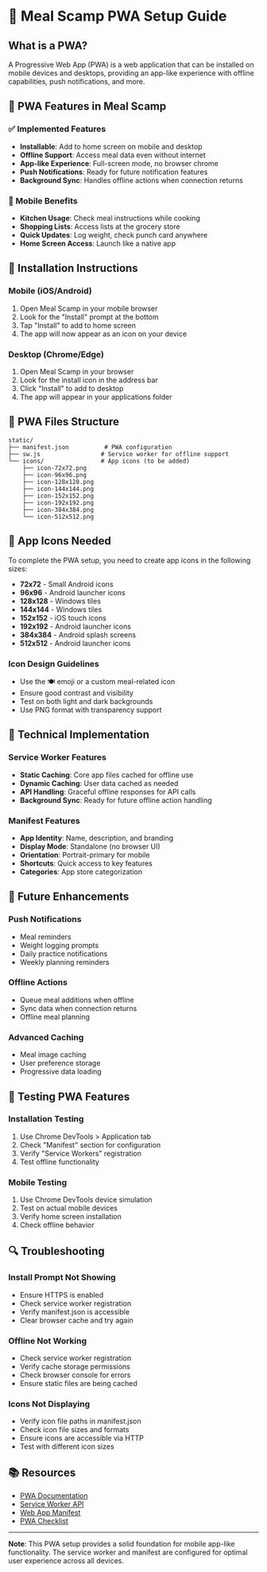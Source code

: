 # 🚀 Meal Scamp PWA Setup Guide

## **What is a PWA?**

A Progressive Web App (PWA) is a web application that can be installed on mobile devices and desktops, providing an app-like experience with offline capabilities, push notifications, and more.

## **🎯 PWA Features in Meal Scamp**

### **✅ Implemented Features**
- **Installable**: Add to home screen on mobile and desktop
- **Offline Support**: Access meal data even without internet
- **App-like Experience**: Full-screen mode, no browser chrome
- **Push Notifications**: Ready for future notification features
- **Background Sync**: Handles offline actions when connection returns

### **📱 Mobile Benefits**
- **Kitchen Usage**: Check meal instructions while cooking
- **Shopping Lists**: Access lists at the grocery store
- **Quick Updates**: Log weight, check punch card anywhere
- **Home Screen Access**: Launch like a native app

## **🔧 Installation Instructions**

### **Mobile (iOS/Android)**
1. Open Meal Scamp in your mobile browser
2. Look for the "Install" prompt at the bottom
3. Tap "Install" to add to home screen
4. The app will now appear as an icon on your device

### **Desktop (Chrome/Edge)**
1. Open Meal Scamp in your browser
2. Look for the install icon in the address bar
3. Click "Install" to add to desktop
4. The app will appear in your applications folder

## **📁 PWA Files Structure**

```
static/
├── manifest.json          # PWA configuration
├── sw.js                 # Service worker for offline support
└── icons/                # App icons (to be added)
    ├── icon-72x72.png
    ├── icon-96x96.png
    ├── icon-128x128.png
    ├── icon-144x144.png
    ├── icon-152x152.png
    ├── icon-192x192.png
    ├── icon-384x384.png
    └── icon-512x512.png
```

## **🎨 App Icons Needed**

To complete the PWA setup, you need to create app icons in the following sizes:
- **72x72** - Small Android icons
- **96x96** - Android launcher icons
- **128x128** - Windows tiles
- **144x144** - Windows tiles
- **152x152** - iOS touch icons
- **192x192** - Android launcher icons
- **384x384** - Android splash screens
- **512x512** - Android launcher icons

### **Icon Design Guidelines**
- Use the 🍽️ emoji or a custom meal-related icon
- Ensure good contrast and visibility
- Test on both light and dark backgrounds
- Use PNG format with transparency support

## **🔧 Technical Implementation**

### **Service Worker Features**
- **Static Caching**: Core app files cached for offline use
- **Dynamic Caching**: User data cached as needed
- **API Handling**: Graceful offline responses for API calls
- **Background Sync**: Ready for future offline action handling

### **Manifest Features**
- **App Identity**: Name, description, and branding
- **Display Mode**: Standalone (no browser UI)
- **Orientation**: Portrait-primary for mobile
- **Shortcuts**: Quick access to key features
- **Categories**: App store categorization

## **🚀 Future Enhancements**

### **Push Notifications**
- Meal reminders
- Weight logging prompts
- Daily practice notifications
- Weekly planning reminders

### **Offline Actions**
- Queue meal additions when offline
- Sync data when connection returns
- Offline meal planning

### **Advanced Caching**
- Meal image caching
- User preference storage
- Progressive data loading

## **📱 Testing PWA Features**

### **Installation Testing**
1. Use Chrome DevTools > Application tab
2. Check "Manifest" section for configuration
3. Verify "Service Workers" registration
4. Test offline functionality

### **Mobile Testing**
1. Use Chrome DevTools device simulation
2. Test on actual mobile devices
3. Verify home screen installation
4. Check offline behavior

## **🔍 Troubleshooting**

### **Install Prompt Not Showing**
- Ensure HTTPS is enabled
- Check service worker registration
- Verify manifest.json is accessible
- Clear browser cache and try again

### **Offline Not Working**
- Check service worker registration
- Verify cache storage permissions
- Check browser console for errors
- Ensure static files are being cached

### **Icons Not Displaying**
- Verify icon file paths in manifest.json
- Check icon file sizes and formats
- Ensure icons are accessible via HTTP
- Test with different icon sizes

## **📚 Resources**

- [PWA Documentation](https://web.dev/progressive-web-apps/)
- [Service Worker API](https://developer.mozilla.org/en-US/docs/Web/API/Service_Worker_API)
- [Web App Manifest](https://developer.mozilla.org/en-US/docs/Web/Manifest)
- [PWA Checklist](https://web.dev/pwa-checklist/)

---

**Note**: This PWA setup provides a solid foundation for mobile app-like functionality. The service worker and manifest are configured for optimal user experience across all devices.
